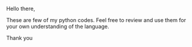 Hello there,

These are few of my python codes. Feel free to review and use them for your own understanding of the language.

Thank you
